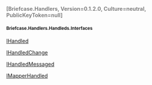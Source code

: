 <h4 style='color: gray;margin:0; padding:0;'> [Briefcase.Handlers, Version=0.1.2.0, Culture=neutral, PublicKeyToken=null]</h4>

#### <small>Briefcase.Handlers.Handleds.Interfaces</small>


[IHandled](../Type/IHandled.md)

[IHandledChange](../Type/IHandledChange.md)

[IHandledMessaged](../Type/IHandledMessaged.md)

[IMapperHandled](../Type/IMapperHandled.md)